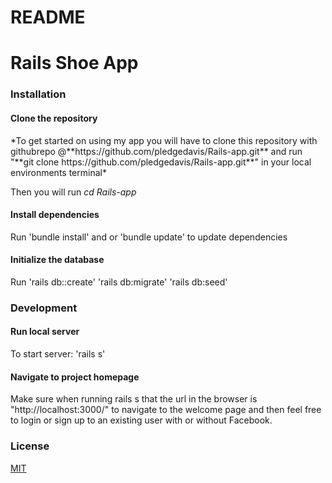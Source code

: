 <h1>README</h1>
<h1>Rails Shoe App</h1>

<h3>Installation</h3>
<h4>Clone the repository</h4>
  *To get started on using my app you will have to clone this repository with githubrepo @**https://github.com/pledgedavis/Rails-app.git** and run "**git clone https://github.com/pledgedavis/Rails-app.git**" in your local environments terminal*

 Then you will run *cd Rails-app*

<h4>Install dependencies</h4>

Run 'bundle install' and or 'bundle update' to update dependencies


<h4>Initialize the database</h4>

Run 'rails db::create' 'rails db:migrate' 'rails db:seed'

<h3>Development</h3>
<h4>Run local server</h4>

To start server:
 'rails s'

<h4>Navigate to project homepage </h4>
Make sure when running rails s that the url in the browser is "http://localhost:3000/" to navigate to the welcome page and then feel free to login or sign up to an existing user with or without Facebook.


<h3>License</h3>
 
[MIT](https://choosealicense.com/licenses/mit/)
